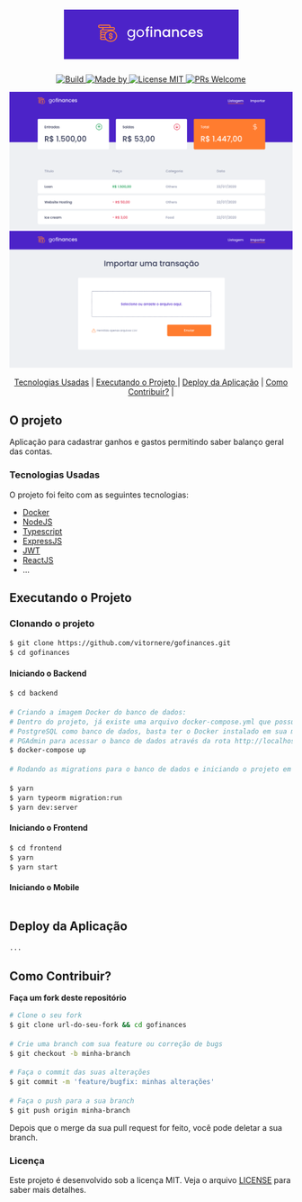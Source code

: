 <h1 align="center" style="margin-bottom: 20px;">
  <img alt="gofinances" src="./assets/gofinances_logo.png" width="auto" heigth="auto"/>
</h1>

<p align="center">
	<a href="#" rel="noopener noreferrer">
    <img alt="Build" src="https://github.com/vitornere/gofinances/workflows/Build/badge.svg?branch=master">
  </a>
	<a href="https://www.linkedin.com/in/vitor-nere/" target="_blank" rel="noopener noreferrer">
    <img alt="Made by" src="https://img.shields.io/badge/made%20by-Vitor%20Nere-blue">
  </a>
  <a href="https://opensource.org/licenses/MIT">
    <img src="https://img.shields.io/badge/license-MIT-blue.svg?style=flat-square" alt="License MIT">
  </a>
 <a href="http://makeapullrequest.com">
    <img src="https://img.shields.io/badge/PRs-welcome-brightgreen.svg?style=flat-square" alt="PRs Welcome">
  </a>
</p>

<img alt="Mockup 1" src="./assets/gofinances_background1.png">
<img alt="Mockup 2" src="./assets/gofinances_background2.png">

<p align="center" >
  <a href="#tecnologias-usadas"> Tecnologias Usadas</a> |
  <a href="#executando-o-projeto"> Executando o Projeto </a> |
  <a href="#deploy-da-aplicação"> Deploy da Aplicação</a> |
  <a href="#como-contribuir"> Como Contribuir?</a> |
</p>

## O projeto

Aplicação para cadastrar ganhos e gastos permitindo saber balanço geral das contas.

### Tecnologias Usadas

O projeto foi feito com as seguintes tecnologias:

- [Docker](https://www.docker.com/)
- [NodeJS](https://nodejs.org/en/)
- [Typescript](https://www.typescriptlang.org/)
- [ExpressJS](https://expressjs.com/pt-br/)
- [JWT](https://jwt.io/)
- [ReactJS](https://pt-br.reactjs.org/)
- ...

## Executando o Projeto
### Clonando o projeto
```sh
$ git clone https://github.com/vitornere/gofinances.git
$ cd gofinances
```
#### Iniciando o Backend
```sh
$ cd backend

# Criando a imagem Docker do banco de dados:
# Dentro do projeto, já existe uma arquivo docker-compose.yml que possui o
# PostgreSQL como banco de dados, basta ter o Docker instalado em sua máquina.
# PGAdmin para acessar o banco de dados através da rota http://localhost:5433/
$ docker-compose up

# Rodando as migrations para o banco de dados e iniciando o projeto em outro terminal

$ yarn 
$ yarn typeorm migration:run 
$ yarn dev:server
```

#### Iniciando o Frontend
```sh
$ cd frontend
$ yarn
$ yarn start
```
#### Iniciando o Mobile
```sh
```

## Deploy da Aplicação
```sh
...
```


## Como Contribuir?
**Faça um fork deste repositório**

```bash
# Clone o seu fork
$ git clone url-do-seu-fork && cd gofinances

# Crie uma branch com sua feature ou correção de bugs
$ git checkout -b minha-branch

# Faça o commit das suas alterações
$ git commit -m 'feature/bugfix: minhas alterações'

# Faça o push para a sua branch
$ git push origin minha-branch
```

Depois que o merge da sua pull request for feito, você pode deletar a sua branch.

### Licença

Este projeto é desenvolvido sob a licença MIT. Veja o arquivo [LICENSE](LICENSE.md) para saber mais detalhes.

